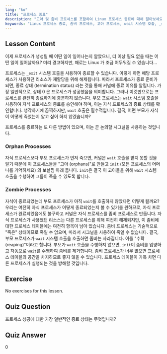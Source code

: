 ```yaml
---
lang: "ko"
title: "프로세스 종료"
description: "고아 및 좀비 프로세스를 포함하여 Linux 프로세스 종료에 대해 알아보세요. 효과적인 프로세스 관리를 위한 _exit 및 wait 시스템 호출을 이해하세요."
keywords: "Linux 프로세스 종료, 좀비 프로세스, 고아 프로세스, wait 시스템 호출, _exit, Linux 튜토리얼, 초보자 Linux"
---
```


## Lesson Content

이제 프로세스가 생성될 때 어떤 일이 일어나는지 알았으니, 더 이상 필요 없을 때는 어떤 일이 일어날까요? 미리 경고하지만, 때로는 Linux 가 조금 어두워질 수 있습니다...

프로세스는 `_exit` 시스템 호출을 사용하여 종료할 수 있습니다. 이렇게 하면 해당 프로세스가 사용하던 리소스가 재할당을 위해 해제됩니다. 따라서 프로세스가 종료 준비가 되면, 종료 상태 (termination status) 라는 것을 통해 커널에 종료 이유를 알립니다. 가장 일반적으로, 상태 0 은 프로세스가 성공했음을 의미합니다. 그러나 이것만으로는 프로세스를 완전히 종료하기에 충분하지 않습니다. 부모 프로세스는 `wait` 시스템 호출을 사용하여 자식 프로세스의 종료를 승인해야 하며, 이는 자식 프로세스의 종료 상태를 확인합니다. 생각하기에 끔찍하지만, `wait` 호출은 필수적입니다. 결국, 어떤 부모가 자식이 어떻게 죽었는지 알고 싶어 하지 않겠습니까?

프로세스를 종료하는 또 다른 방법이 있으며, 이는 곧 논의할 시그널을 사용하는 것입니다.

### Orphan Processes

자식 프로세스보다 부모 프로세스가 먼저 죽으면, 커널은 `wait` 호출을 받지 못할 것을 알기 때문에 이 프로세스들을 "고아 (orphans)"로 만들고 `init` (모든 프로세스의 어머니를 기억하세요) 의 보살핌 아래 둡니다. `init`은 결국 이 고아들을 위해 `wait` 시스템 호출을 수행하여 그들이 죽을 수 있도록 합니다.

### Zombie Processes

자식이 종료되었는데 부모 프로세스가 아직 `wait`를 호출하지 않았다면 어떻게 될까요? 우리는 여전히 자식 프로세스가 어떻게 종료되었는지 볼 수 있기를 원하므로, 자식 프로세스가 완료되었음에도 불구하고 커널은 자식 프로세스를 좀비 프로세스로 만듭니다. 자식 프로세스가 사용했던 리소스는 다른 프로세스를 위해 여전히 해제되지만, 이 좀비에 대한 프로세스 테이블에는 여전히 항목이 남아 있습니다. 좀비 프로세스는 기술적으로 "죽은" 상태이므로 죽일 수 없으며, 따라서 시그널을 사용하여 죽일 수 없습니다. 결국, 부모 프로세스가 `wait` 시스템 호출을 호출하면 좀비는 사라집니다. 이를 "수확 (reaping)"이라고 합니다. 부모가 `wait` 호출을 수행하지 않으면, `init`이 좀비를 입양하고 자동으로 `wait`를 수행하여 좀비를 제거합니다. 좀비 프로세스가 너무 많으면 프로세스 테이블의 공간을 차지하므로 좋지 않을 수 있습니다. 프로세스 테이블이 가득 차면 다른 프로세스가 실행되는 것을 방해할 것입니다.

## Exercise

No exercises for this lesson.

## Quiz Question

프로세스 성공에 대한 가장 일반적인 종료 상태는 무엇입니까?

## Quiz Answer

0
